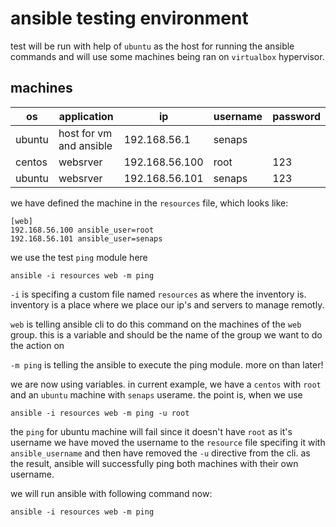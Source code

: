 # ansible testing environment
    
test will be run with help of `ubuntu` as the host for running the ansible commands
and will use some machines being ran on `virtualbox` hypervisor.

## machines

|os|application|ip|username|password|    
|---|---|---|---|---|
|ubuntu|host for vm and ansible|192.168.56.1|senaps||
|centos|websrver|192.168.56.100|root|123|
|ubuntu|websrver|192.168.56.101|senaps|123|

we have defined the machine in the `resources` file, which looks like:

    [web]
    192.168.56.100 ansible_user=root
    192.168.56.101 ansible_user=senaps
    
we use the test `ping` module here

    ansible -i resources web -m ping
    
`-i` is specifing a custom file named `resources` as where the inventory is. inventory
is a place where we place our ip's and servers to manage remotly.

`web` is telling ansible cli to do this command on the machines of the `web` group.
this is a variable and should be the name of the group we want to do the action on

`-m ping` is telling the ansible to execute the ping module. more on than later!

we are now using variables. in current example, we have a `centos` with `root` and an `ubuntu`
machine with `senaps` userame. the point is, when we use

    ansible -i resources web -m ping -u root
    
the `ping` for ubuntu machine will fail since it doesn't have `root` as it's username
we have moved the username to the `resource` file specifing it with `ansible_username` and
then have removed the `-u` directive from the cli.
as the result, ansible will successfully ping both machines with their own username.

we will run ansible with following command now:

    ansible -i resources web -m ping
